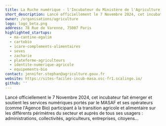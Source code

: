 ```yaml
---
title: La Ruche numérique - l'Incubateur du Ministère de l'Agriculture, de la Souveraineté alimentaire et de la forêt
short_description: Lancé officiellement le 7 Novembre 2024, cet incubateur fait émerger et soutient les services numériques participant à la transition agricole et alimentaire.
owner: /organisations/agriculture
logo: logo_beta.png
address: 78 Rue de Varenne, 75007 Paris
highlighted_startups:
  - ma-cantine-egalim
  - cartobio
  - icare-complements-alimentaires
  - seves
  - zacharie
  - plateforme-agriculteurs
  - identite-numerique-agricole
  - equipements-bio
contact: jennifer.stephan@agriculture.gouv.fr
website: https://sites-faciles-incub-masa.osc-fr1.scalingo.io/
github: ''
---
```

Lancé officiellement le 7 Novembre 2024, cet incubateur fait émerger et soutient les services numériques portés par le MASAF et ses opérateurs (comme l'Agence Bio) participant à la transition agricole et alimentaire sur les différents périmètres du secteur et auprès de tous ses usagers : administrations, collectivités, agriculteurs, entreprises, citoyens...
